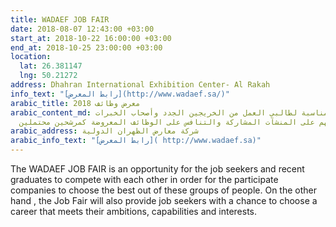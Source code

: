 ```yaml
---
title: WADAEF JOB FAIR
date: 2018-08-07 12:43:00 +03:00
start_at: 2018-10-22 16:00:00 +03:00
end_at: 2018-10-25 23:00:00 +03:00
location:
  lat: 26.381147
  lng: 50.21272
address: Dhahran International Exhibition Center- Al Rakah
info_text: "[رابط المعرض](http://www.wadaef.sa/)"
arabic_title: معرض وظائف 2018
arabic_content_md: المعرض فرصة مناسبة لطالبي العمل من الخريجين الجدد وأصحاب الخبرات
  لتسويق أنفسهم على المنشآت المشاركة والتنافس على الوظائف المعروضة كمرشحين محتملين
arabic_address: شركة معارض الظهران الدولية
arabic_info_text: "[رابط المعرض]( http://www.wadaef.sa)"
---
```


The WADAEF JOB FAIR is an opportunity for the job seekers and recent graduates to compete with each other in order for the participate companies to choose the best out of these groups of people. On the other hand , the Job Fair will also provide job seekers with a chance to choose a career that meets their ambitions, capabilities and interests.